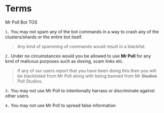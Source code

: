 # Terms
Mr Poll Bot TOS

`1.` You may not spam any of the bot commands in a way to crash any of the clusters/shards or the entire bot itself.
> Any kind of spamming of commands would result in a blacklist.

`2.` Under no circumstances would you be allowed to use **Mr Poll** for any kind of malicous purposes such as doxing, scam links etc.
> If any of our users report that you have been doing this then you will be blacklisted from Mr Poll along with being banned from Mr ~~Studios~~ Poll Studios.

`3.` You may not use Mr Poll to intentionally harrass or discriminate against other users.

`4.` You may not use Mr Poll to spread false information
